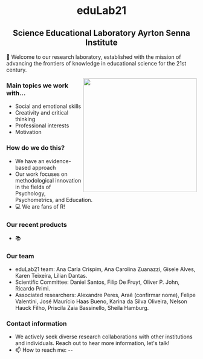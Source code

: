 <h1 align="center"> eduLab21 </h1>

<h2 align="center"> Science Educational Laboratory Ayrton Senna Institute </h2>


👋 Welcome to our research laboratory, established with the mission of advancing the frontiers of knowledge in educational science for the 21st century.


<img align="right" src="https://github.com/edulab21/edulab21/blob/main/edulab21-capivara.png" width="300">

### Main topics we work with...
- Social and emotional skills
- Creativity and critical thinking
- Professional interests
- Motivation

### How do we do this?
- We have an evidence-based approach
- Our work focuses on methodological innovation in the fields of Psychology, Psychometrics, and Education.
- 💻 We are fans of R!


### Our recent products
- 📚 

### Our team
- eduLab21 team: Ana Carla Crispim, Ana Carolina Zuanazzi, Gisele Alves, Karen Teixeira, Lilian Dantas.
- Scientific Committee: Daniel Santos, Filip De Fruyt, Oliver P. John, Ricardo Primi.
- Associated researchers: Alexandre Peres, Araê (confirmar nome), Felipe Valentini, José Maurício Haas Bueno, Karina da Silva Oliveira, Nelson Hauck Filho, Priscila Zaia Bassinello, Sheila Hamburg.

### Contact information
- We actively seek diverse research collaborations with other institutions and individuals. Reach out to hear more information, let's talk!
- 📫 How to reach me: --

<!---
edulab21/edulab21 is a ✨ special ✨ repository because its `README.md` (this file) appears on your GitHub profile.
You can click the Preview link to take a look at your changes.
-->
